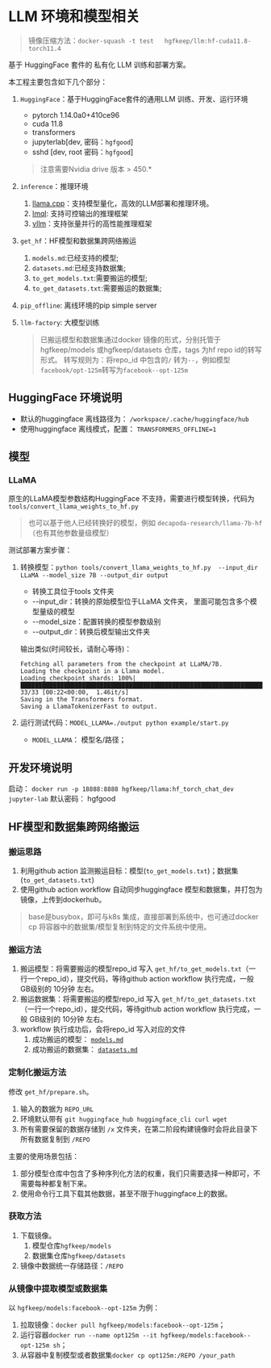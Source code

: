# LLM 环境和模型相关

> 镜像压缩方法：`docker-squash -t test   hgfkeep/llm:hf-cuda11.8-torch11.4`

基于 HuggingFace 套件的 私有化 LLM 训练和部署方案。

本工程主要包含如下几个部分：
1. `HuggingFace`：基于HuggingFace套件的通用LLM 训练、开发、运行环境
    - pytorch 1.14.0a0+410ce96
    - cuda 11.8
    - transformers 
    - jupyterlab[dev, 密码：`hgfgood`]
    - sshd [dev, root 密码：`hgfgood`]
    > 注意需要Nvidia drive 版本 > 450.*
1. `inference`：推理环境
    1. [llama.cpp](https://github.com/ggerganov/llama.cpp)：支持模型量化，高效的LLM部署和推理环境。
    1. [lmql](https://lmql.ai): 支持可控输出的推理框架
    1. [vllm](https://github.com/vllm-project/vllm)：支持张量并行的高性能推理框架
1. `get_hf`：HF模型和数据集跨网络搬运
   1. `models.md`:已经支持的模型;
   2. `datasets.md`:已经支持数据集;
   3. `to_get_models.txt`:需要搬运的模型;
   4. `to_get_datasets.txt`:需要搬运的数据集;
1. `pip_offline`: 离线环境的pip simple server
1. `llm-factory`: 大模型训练
   
   > 已搬运模型和数据集通过docker 镜像的形式，分别托管于hgfkeep/models 或hgfkeep/datasets 仓库，tags 为hf repo id的转写形式。
   > 转写规则为：将repo_id 中包含的`/` 转为`--`，例如模型`facebook/opt-125m`转写为`facebook--opt-125m`

## HuggingFace 环境说明

* 默认的huggingface 离线路径为： `/workspace/.cache/huggingface/hub`
* 使用huggingface 离线模式，配置： `TRANSFORMERS_OFFLINE=1`


## 模型

### LLaMA

原生的LLaMA模型参数结构HuggingFace 不支持，需要进行模型转换，代码为 `tools/convert_llama_weights_to_hf.py`
> 也可以基于他人已经转换好的模型，例如 `decapoda-research/llama-7b-hf`（也有其他参数量级模型）

测试部署方案步骤：
1. 转换模型：`python tools/convert_llama_weights_to_hf.py  --input_dir LLaMA --model_size 7B --output_dir output`
    * 转换工具位于tools 文件夹
    *  --input_dir：转换的原始模型位于LLaMA 文件夹， 里面可能包含多个模型量级的模型
    * --model_size：配置转换的模型参数级别
    * --output_dir：转换后模型输出文件夹

    输出类似(时间较长，请耐心等待)：
    ```
    Fetching all parameters from the checkpoint at LLaMA/7B.
    Loading the checkpoint in a Llama model.
    Loading checkpoint shards: 100%|██████████████████████████████████████████████████████████████████████████████████████████████████████████████████████████████████████████████████████████████████████████████| 33/33 [00:22<00:00,  1.46it/s]
    Saving in the Transformers format.
    Saving a LlamaTokenizerFast to output.
    ```
2. 运行测试代码：`MODEL_LLAMA=./output python example/start.py`
    * `MODEL_LLAMA`： 模型名/路径；

## 开发环境说明

启动： `docker run -p 18888:8888 hgfkeep/llama:hf_torch_chat_dev jupyter-lab`
默认密码： hgfgood



## HF模型和数据集跨网络搬运

### 搬运思路

1. 利用github action 监测搬运目标：模型(`to_get_models.txt`)；数据集(`to_get_datasets.txt`)
2. 使用github action workflow 自动同步huggingface 模型和数据集，并打包为镜像，上传到dockerhub。

> base是busybox，即可与k8s 集成，直接部署到系统中，也可通过docker cp 将容器中的数据集/模型复制到特定的文件系统中使用。

### 搬运方法

1. 搬运模型：将需要搬运的模型repo_id 写入 `get_hf/to_get_models.txt`（一行一个repo_id），提交代码，等待github action workflow 执行完成，一般 GB级别的 10分钟 左右。
2. 搬运数据集：将需要搬运的模型repo_id 写入 `get_hf/to_get_datasets.txt`（一行一个repo_id），提交代码，等待github action workflow 执行完成，一般 GB级别的 10分钟 左右。
3. workflow 执行成功后，会将repo_id 写入对应的文件
    1. 成功搬运的模型： [`models.md`](./models.md) 
    2. 成功搬运的数据集： [`datasets.md`](./datasets.md) 

### 定制化搬运方法

修改 `get_hf/prepare.sh`。

1. 输入的数据为 `REPO_URL`
2. 环境默认带有 `git huggingface_hub huggingface_cli curl wget`
3. 所有需要保留的数据存储到 `/x` 文件夹，在第二阶段构建镜像时会将此目录下所有数据复制到 `/REPO`

主要的使用场景包括：
1. 部分模型仓库中包含了多种序列化方法的权重，我们只需要选择一种即可，不需要每种都复制下来。
2. 使用命令行工具下载其他数据，甚至不限于huggingface上的数据。

### 获取方法

1. 下载镜像。
   1. 模型仓库`hgfkeep/models`
   2. 数据集仓库`hgfkeep/datasets`
2. 镜像中数据统一存储路径：`/REPO`

### 从镜像中提取模型或数据集

以 `hgfkeep/models:facebook--opt-125m` 为例：
1. 拉取镜像：`docker pull hgfkeep/models:facebook--opt-125m`；
2. 运行容器`docker run --name opt125m --it hgfkeep/models:facebook--opt-125m sh`；
3. 从容器中复制模型或者数据集`docker cp opt125m:/REPO /your_path`
